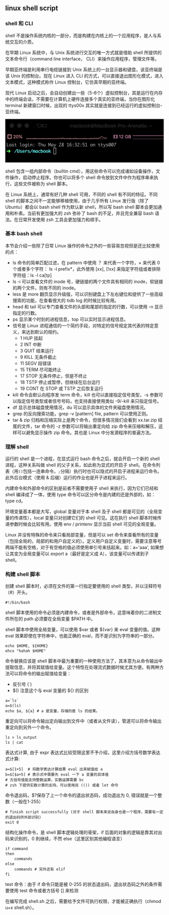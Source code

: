 ## linux shell script

### shell 和 CLI

shell 不是操作系统内核的一部分，而是构建在内核上的一个应用程序，是人与系统交互的介质。

在早期 Linux 系统中，与 Unix 系统进行交互的唯一方式就是借助 shell 所提供的文本命令行（command line interface， CLI）来操作应用程序，管理文件等。

早期亚终端是利用串行电缆链接到 Unix 系统上的一台显示器和键盘，该亚终端是该 Unix 的控制台。现在 Linux 进入 CLI 的方式，可以直接退出图形化模式，进入文本模式，这种模式称作 Linux 控制台，它仿真早期的亚终端。

现代 Linux 启动之后，会自动创建出一些（5-6个）虚拟控制台，其是运行在内存中的终端会话，不需要在计算机上硬件连接多个真实的亚终端，当你在图形化 terminal 新建窗口时候，出现的 ttys00x 其实就是连接到已经运行的虚拟控制台-亚终端。

![Image](/blog-2020/images/lss_ttys.jpg)

shell 包含一组内部命令（builtin cmd），用这些命令可以完成诸如设备操作，文件操作，启动停止程序。你也可以将多个 shell 命令放到文件中作为程序串来执行，这些文件被称为 shell 脚本。

在 Linux 系统上，通常有好几种 shell 可用，不同的 shell 有不同的特征。不同 shell 的脚本之间不一定能够移植使用，由于几乎所有 Linux 发行版（除了 Ubuntu）都会以 bash shell 作为默认新 shell，所以写 bash shell 脚本会更加通用和朴素。当前有更加强大的 zsh 弥补了 bash 的不足，并且完全兼容 bash 语法。在日常开发使用 zsh 工具会更加强力和顺手。
  
### 基本 bash shell

本节会介绍一些除了日常 Linux 操作的命令之外的一些容易忽视但是还比较使用的点：

- ls 命令的简单匹配过滤，在 pattern 中使用 ？ 来代表一个字符，× 来代表 0 个或者多个字符： ls -l prefix*，此外使用 \[xx], \[!xx] 来指定字符组或者排除字符组：ls -l ca\[tp]
- ls -i 可以查看文件的 inode 号，硬链接的两个文件具有相同的 inode，软链接的两个文件，则有不同的 inode。
- less 是 more 翻页显示升级版，可以识别键盘上下左右键位和提供了一些高级搜索的功能，在查看很大的 tidb log 的时候比较有用。
- head 和 tail 可以专门查看文件的头部和尾部的指定的行数，可以使用 -n 显示指定的行数。
- ps 显示某个时刻的进程信息，top 可以实时显示进程信息。
- 信号是 Linux 进程通信的一个简约手段，对特定的信号规定其代表的特定意义，来达到默认的规约。
    - 1  HUP 挂起
    - 2  INT 中断
    - 3  QUIT 结束运行
    - 9  KILL 无条件截止
    - 11 SEGV 段错误
    - 15 TERM 尽可能终止
    - 17 STOP 无条件停止，但是不终止
    - 18 TSTP 停止或暂停，但继续在后台运行
    - 19 CONT 在 STOP 或 TSTP 之后恢复运行
- kill 命令会默认向程序发 term 命令，kill 也可以直接指定信号类型，-s 参数可以指定信号类型或者信号号码，也支持直接使用类似 -9/-kill 来只指定信号。
- df 显示总体磁盘使用情况，du 可以显示具体的文件夹磁盘使用情况。
- grep 的反向搜索功能，grep -v \[pattern] file, pattern 可以使用正则。
- tar & zip 归档和压缩实际上是两个命令，但很多情况我们会看到 xx.tar.zip 结尾的文件，tar 命令的 -z 参数可以将输出重定向给 zip 命令来压缩和解压，这样可以避免显示操作 zip 命令。其也是 Linux 中分发源程序的普遍方法。

### 理解 shell
运行的 shell 是一个进程，在显式运行 bash 命令之后，就会开启一个新的 shell 进程，这种关系叫做 shell 的父子关系，如此称为显式的开启子 shell。在命令列表（用`()`包括一连串命令，`;`分隔）执行时也可以隐式的开启子进程来运行命令。此外后台模式（使用 & 后缀）运行的作业也是开子进程来运行。

内建命令和外部命令的区别是前者不需要使用子 shell 来执行，因为它们已经和 shell 编译成了一体，使用 type 命令可以区分命令是内建的还是外部的，如： type cd。

环境变量基本都是大写，global 变量对于本 shell 及子 shell 都是可见的（全局变量的传递性），local 变量只对创建它们的 shell 可见。这在执行 shell 脚本时候传递参数时候会比较有用。使用 env / printenv 显示当前 shell 可见的全局变量。

Linux 并没有特殊的命令来只看局部变量，但是可以 set 命令来查看所有的变量（包括全局的，局部的和用户自定义的）。定义用户自定义变量时，需要注意等号两端不能有空格，对于有空格的值必须使用单引号来括起来。如：a='aaa', 如果想让其变为全局变量可以 export a（最好是定义成 A），该变量可以传递到子 shell。

### 构建 shell 脚本
创建 shell 脚本时，必须在文件的第一行指定要使用的 shell 类型，并以注释符号（#）开头。

```shell script
#!/bin/bash
```

shell 脚本使用的命令必须是内建命令，或者是外部命令，这意味着你的二进制文件所在的 path 必须要在全局变量 $PATH 中。

shell 脚本中使用全局变量，可以使用 $var 或者 ${var} 来 eval 变量的值。这种 eval 效果即使在字符串中，也能正确的 eval，而不是识别为字符串的一部分。

```shell script
echo $HOME, ${HOME}
ehco "hahah $HOME"
``` 

命令替换应该是 shell 脚本中最为重要的一种使用方法了，其本意为从命令输出中提取信息，并将其赋值给变量。这个特性在处理流式数据时候尤其方便。有两种方法可以将命令的输出赋值给变量：
- 反引号 (`)
- $() 注意这个与 eval 变量的 ${} 的区别

```shell script
a=`ls`
a=$(ls)
echo $a, ${a} # a 是变量，存储的是 ls 的结果。
```

重定向可以将命令输出定向输出到文件中（或者从文件读），管道可以将命令输出重定向到另外一个命令。

```shell script
ls > ls_output
ls | cat
```

表达式计算, 由于 expr 表达式比较受限这里不予介绍，这里介绍方括号数学表达式计算: 

```shell script
a=$[1+5]  # 将数学表达计算结果 eval 出来赋值给 a
b=$[$a+5] # 表示式中需要先 eval 一下 a 变量的具体值
# 方括号值能支持整数运算，实数运算需要 bc
# zsh 下提供实数计算的支持，可以使用双 (()) 或者 let 命令
```

命令退出码，$?保存了上一个命令的退出状态码，成功退出为 0, 错误就是一个整数（一般在1-255）

```shell script
# finish script successfully (对于 shell 脚本来说自身也是一个程序，需要有一定的退出码供外部识别)
exit 0
```

结构化操作命令，是 shell 脚本逻辑处理的骨架，if 后面的对象的逻辑是靠其对出码来识别的，0 則继续，不然 else（这里区别其他编程语言）

```shell script
if command
then
    commands
else
    commands # 另外还有 elif
fi
```

test 命令：由于 if 命令只能是被 0-255 的状态退出码，退出状态码之外的条件需要使用 test 命令或者方括号 [] 来检测




在编写完成 shell.sh 之后，需要给予文件可执行权限，才能被正确执行（chmod u+x shell.sh）。

